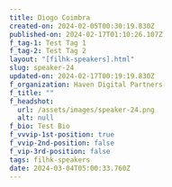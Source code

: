 ```yaml
---
title: Diogo Coimbra
created-on: 2024-02-05T00:30:19.830Z
published-on: 2024-02-17T01:10:26.107Z
f_tag-1: Test Tag 1
f_tag-2: Test Tag 2
layout: "[filhk-speakers].html"
slug: speaker-24
updated-on: 2024-02-17T00:19:19.830Z
f_organization: Haven Digital Partners
f_title: ""
f_headshot:
  url: /assets/images/speaker-24.png
  alt: null
f_bio: Test Bio
f_vvvip-1st-position: true
f_vvip-2nd-position: false
f_vip-3rd-position: false
tags: filhk-speakers
date: 2024-03-04T05:00:33.760Z
---
```

